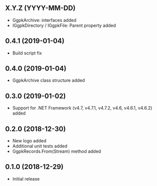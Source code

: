 ## X.Y.Z (YYYY-MM-DD)

- GgpkArchive: interfaces added
- IGgpkDirectory / IGgpkFile: Parent property added

## 0.4.1 (2019-01-04)

- Build script fix

## 0.4.0 (2019-01-04)

- GgpkArchive class structure added

## 0.3.0 (2019-01-02)

- Support for .NET Framework (v4.7, v4.7.1, v4.7.2, v4.6, v4.6.1, v4.6.2) added

## 0.2.0 (2018-12-30)

- New logo added
- Additional unit tests added
- GgpkRecords.From(Stream) method added

## 0.1.0 (2018-12-29)

- Initial release